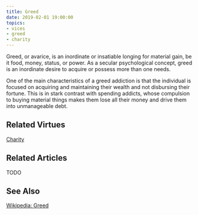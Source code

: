 ```yaml
---
title: Greed
date: 2019-02-01 19:00:00
topics: 
- vices
- greed
- charity
---
```


Greed, or avarice, is an inordinate or insatiable longing for material gain, be
it food, money, status, or power. As a secular psychological concept, greed is
an inordinate desire to acquire or possess more than one needs.

One of the main characteristics of a greed addiction is that the individual is
focused on acquiring and maintaining their wealth and not disbursing their
fortune. This is in stark contrast with spending addicts, whose compulsion to
buying material things makes them lose all their money and drive them into
unmanageable debt.

## Related Virtues
[Charity](/virtues/charity)

## Related Articles
TODO

## See Also
[Wikipedia: Greed](https://en.wikipedia.org/wiki/Greed)
